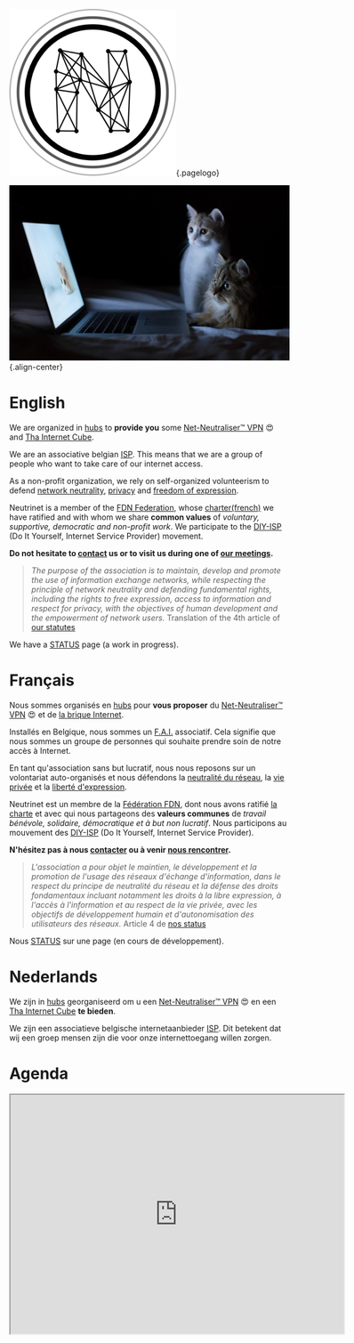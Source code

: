 <!-- TITLE: Neutrinet asbl -->
<!-- SUBTITLE: FAI Associatif, Non profit ISP, Associatieve internetprovider-->

![Logo](/uploads/logo.png "Logo"){.pagelogo}

![Cats](/uploads/cats.jpg "Cats"){.align-center}
# English
We are organized in [hubs](all) to **provide you** some [Net-Neutraliser™ VPN](vpn)  :heart_eyes: and [Tha Internet Cube](cube).

We are an associative belgian [ISP](https://en.wikipedia.org/wiki/Internet_service_provider). This means that we are a group of people who want to take care of our internet access.

As a non-profit organization, we rely on self-organized volunteerism to defend [network neutrality](https://www.laquadrature.net/en/Net_neutrality), [privacy](https://en.wikipedia.org/wiki/Privacy) and [freedom of expression](https://en.wikipedia.org/wiki/Freedom_of_speech).

Neutrinet is a member of the [FDN Federation](https://www.ffdn.org), whose [charter(french)](https://www.ffdn.org/en/node/34) we have ratified and with whom we share **common values** of *voluntary, supportive, democratic and non-profit work*.  We participate to the [DIY-ISP](https://www.diyisp.org/) (Do It Yourself, Internet Service Provider) movement.

**Do not hesitate to [contact](contact) us or to visit us during one of [our meetings](agenda).**

> *The purpose of the association is to maintain, develop and promote the use of information exchange networks, while respecting the principle of network neutrality 
and defending fundamental rights, including the rights to free expression, access to information and respect for privacy, with the objectives of human development 
and the empowerment of network users.* Translation of the 4th article of [our statutes](http://www.ejustice.just.fgov.be/tsv_pdf/2017/09/19/17133371.pdf) 

We have a [STATUS](https://status.neutrinet.be/) page (a work in progress).
# Français
Nous sommes organisés en [hubs](all) pour **vous proposer** du [Net-Neutraliser™ VPN](vpn) :heart_eyes:  et de [la brique Internet](cube).

Installés en Belgique, nous sommes un [F.A.I.](https://fr.wikipedia.org/wiki/Fournisseur_d%27acc%C3%A8s_%C3%A0_Internet) associatif. Cela signifie que nous sommes un groupe de personnes qui souhaite prendre soin de notre accès à Internet.

En tant qu'association sans but lucratif, nous nous reposons sur un volontariat auto-organisés et nous défendons la [neutralité du réseau](https://www.laquadrature.net/fr/neutralite_du_Net), la [vie privée](https://www.anthologieprivacy.be/fr/node/602) et la [liberté d'expression](https://fr.wikipedia.org/wiki/Libert%C3%A9_d%27expression). 

Neutrinet est un membre de la [Fédération FDN](https://www.ffdn.org), dont nous avons ratifié [la charte](https://www.ffdn.org/en/node/34) et avec qui nous partageons des **valeurs communes** de *travail bénévole, solidaire, démocratique et à but non lucratif*.  Nous participons au mouvement des [DIY-ISP](https://www.diyisp.org) (Do It Yourself, Internet Service Provider).

**N'hésitez pas à nous [contacter](contact) ou à venir [nous rencontrer](agenda).**

> *L'association a pour objet le maintien, le développement et la promotion de l'usage des réseaux d'échange d'information, dans le respect du principe de 
neutralité du réseau et la défense des droits fondamentaux incluant notamment les droits à la libre expression, à l'accès à l'information et au respect de la vie 
privée, avec les objectifs de développement humain et d'autonomisation des utilisateurs des réseaux.* Article 4 de [nos 
status](http://www.ejustice.just.fgov.be/tsv_pdf/2017/09/19/17133371.pdf) 

Nous  [STATUS](https://status.neutrinet.be/) sur une page (en cours de développement).
# Nederlands

We zijn in [hubs](all) georganiseerd om u een  [Net-Neutraliser™ VPN](vpn)  :heart_eyes: en een [Tha Internet Cube](cube) **te bieden**.

We zijn een associatieve belgische internetaanbieder [ISP](https://nl.wikipedia.org/wiki/Internetprovider). Dit betekent dat wij een groep mensen zijn die voor onze internettoegang willen zorgen.




# Agenda

<iframe width="600" height="430" src="https://files.neutrinet.be/index.php/apps/calendar/embed/375V4JSNHTU04NXL"></iframe>